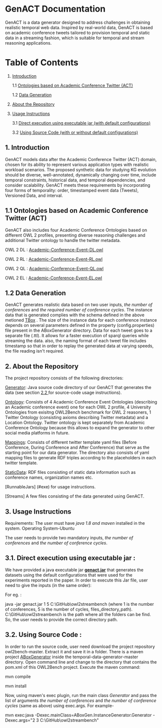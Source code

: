 # GenACT Documentation
GenACT is a data generator designed to address challenges in obtaining realistic temporal web data. Inspired by real-world data, GenACT is based on academic conference tweets tailored to provision temporal and static data in a streaming fashion, which is suitable for temporal and stream reasoning applications.

# Table of Contents

1. [ Introduction ](#intro)

   1.1 [ Ontologies based on Academic Conference Twitter (ACT) ](#tbox)
 
   1.2 [ Data Generation ](#abox)

2. [ About the Repository ](#repo)

3. [ Usage Instructions ](#usage)

   3.1 [ Direct execution using executable jar (with default configurations) ](#exe)
 
   3.2 [ Using Source Code (with or without default configurations) ](#code)


<a name="intro"></a>
## 1. Introduction
GenACT models data after the Academic Conference Twitter (ACT) domain, chosen for its ability to represent various application types with realistic workload scenarios. The proposed synthetic data for studying KG evolution should be diverse, well-annotated, dynamically changing over time, include temporal constraints, historical data, and temporal dependencies, and consider scalability. GenACT meets these requirements by incorporating four forms of temporality: order, timestamped event data (Tweets), Versioned Data, and interval.  


<a name="tbox"></a>

## 1.1 Ontologies based on Academic Conference Twitter (ACT)

GenACT also includes four Academic Conference Ontologies based on different OWL 2 profiles, presenting diverse reasoning challenges and additional Twitter ontology to handle the twitter metadata. 


OWL 2 DL : [Academic-Conference-Event-DL.owl](https://github.com/kracr/temporal-data-generator/blob/main/Ontology/Academic-Conference-Event-DL.owl)

OWL 2 RL : [Academic-Conference-Event-RL.owl](https://github.com/kracr/temporal-data-generator/blob/main/Ontology/Academic-Conference-Event-RL.owl)

OWL 2 QL : [Academic-Conference-Event-QL.owl](https://github.com/kracr/temporal-data-generator/blob/main/Ontology/Academic-Conference-Event-QL.owl)

OWL 2 EL : [Academic-Conference-Event-EL.owl](https://github.com/kracr/temporal-data-generator/blob/main/Ontology/Academic-Conference-Event-EL.owl)

<a name="abox"></a>
## 1.2 Data Generation

GenACT generates realistic data based on two user inputs, *the number of conferences* and *the required number of conference cycles*. The instance data that is generated complies with the schema defined in the above metioned [TBox](#tbox) . The size of the instance data for each conference instance depends on several parameters defined in the property (config.properties) file present in the ABoxGenerator directory. Data for each tweet goes to a separate file (.ttl). It allows for a faster execution of sparql queries while streaming the data. also, the naming format of each tweet file includes timestamp so that in order to replay the generated data at varying speeds, the file reading isn't required. 


<a name="repo"></a>
## 2. About the Repository
The project repository consists of the following directories:

[Generator](https://github.com/kracr/temporal-data-generator/tree/main/ABox%20Generator): Java source code directory of our GenACT that generates the data  (see section [ 2.2 ](#code) for source-code usage instructions). 

[Ontology](https://github.com/kracr/temporal-data-generator/tree/main/Ontology): Consists of 4 Academic Conference Event Ontologies (describing an Academic conference event) one for each OWL 2 profile, 4 University Ontologies from exisitng OWL2Bench benchmark for OWL 2 reasoners, 1 Twitter Ontology (consisting axioms describing Twitter metadata) and a Location Ontology. Twitter ontology is kept separately from Academic Conference Ontology because this allows to expand the generator to other social media platforms in future. 

[Mappings](https://github.com/kracr/temporal-data-generator/tree/main/Mappings): Consists of different twitter template yaml files (Before Conference, During Conference and After Conference) that serve as the starting point for our data generator. The directory also consists of yaml mapping files to generate RDF triples according to the placeholders in each twitter template. 

[StaticData](https://github.com/kracr/temporal-data-generator/tree/main/StaticData): RDF files consisting of static data information such as conference names, organization names etc.

[RunnableJars] (#exe) for usage instructions. 

[Streams] A few files consisting of the data generated using GenACT.



<a name="usage"></a>
## 3. Usage Instructions

Requirements: The user must have *java 1.8 and maven* installed in the system. Operating System-Ubuntu

The user needs to provide two mandatory inputs, *the number of conferences* and *the number of conference cycles*. 

<a name="exe"></a>
## 3.1. Direct execution using executable jar :

We have provided a java executable jar **[genact.jar](https://drive.google.com/file/d/1ls89Czm-MGsLlgU1BjqykheDhRZLpn4f/view?usp=sharing)** that generates the datasets using the default configurations that were used for the experiments reported in the paper. In order to execute this Jar file, user need to give the inputs (in the same order):  

For eg. : 

java -jar genact.jar 1 5 C:\GitHub\owl2streambench (where 1 is the number of conferences,  5 is the number of cycles, files_directory_path). C:\GitHub\owl2streambench is the path where all the folders can be find. So, the user needs to provide the correct directory path. 
         


<a name="code"></a>
## 3.2. Using Source Code :
In order to run the source code, user need download the project repository owl2bench-master. Extract it and save it in a folder. There is a maven project [ABoxGenerator](https://github.com/kracr/temporal-data-generator) inside the temporal-data-generator-master directory. Open command line and change to the directory that contains the pom.xml of this OWL2Bench project. Execute the maven command:

mvn compile

mvn install

Now, using maven's exec plugin, run the main class *Generator* and pass the list of arguments *the number of conferences* and *the number of conference cycles* (same as above) using exec.args. For example-

mvn exec:java -Dexec.mainClass=ABoxGen.InstanceGenerator.Generator -Dexec.args="2 3 C:\GitHub\owl2streambench"



